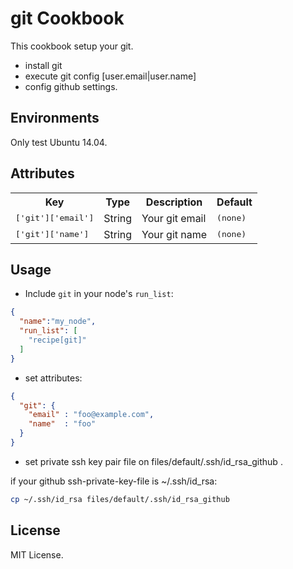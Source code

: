 git Cookbook
============
This cookbook setup your git.
- install git
- execute git config [user.email|user.name]
- config github settings.

Environments
------------
Only test Ubuntu 14.04.

Attributes
----------
<table>
  <tr>
    <th>Key</th>
    <th>Type</th>
    <th>Description</th>
    <th>Default</th>
  </tr>
  <tr>
    <td><tt>['git']['email']</tt></td>
    <td>String</td>
    <td>Your git email</td>
    <td><tt>(none)</tt></td>
  </tr>
  <tr>
    <td><tt>['git']['name']</tt></td>
    <td>String</td>
    <td>Your git name</td>
    <td><tt>(none)</tt></td>
  </tr>
</table>

Usage
-----
- Include `git` in your node's `run_list`:
```json
{
  "name":"my_node",
  "run_list": [
    "recipe[git]"
  ]
}
```

- set attributes:
```json
{
  "git": {
    "email" : "foo@example.com",
    "name"  : "foo"
  }
}
```

- set private ssh key pair file on files/default/.ssh/id_rsa_github .

if your github ssh-private-key-file is ~/.ssh/id_rsa:
```sh
cp ~/.ssh/id_rsa files/default/.ssh/id_rsa_github
```

License
-------------------
MIT License.
